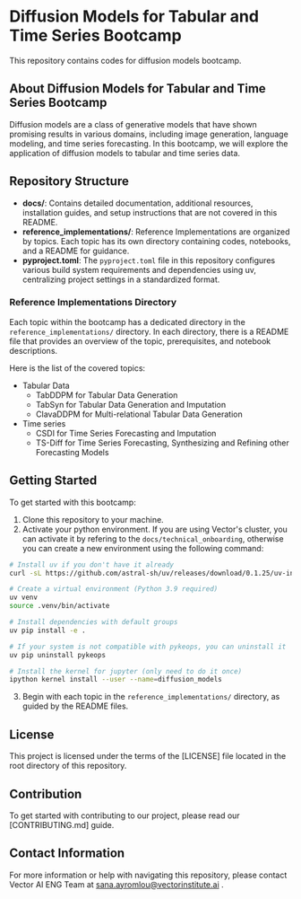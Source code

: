 # Diffusion Models for Tabular and Time Series Bootcamp

This repository contains codes for diffusion models bootcamp.

## About Diffusion Models for Tabular and Time Series Bootcamp

Diffusion models are a class of generative models that have shown promising results in various domains, including image generation, language modeling, and time series forecasting. In this bootcamp, we will explore the application of diffusion models to tabular and time series data.

## Repository Structure

- **docs/**: Contains detailed documentation, additional resources, installation guides, and setup instructions that are not covered in this README.
- **reference_implementations/**: Reference Implementations are organized by topics. Each topic has its own directory containing codes, notebooks, and a README for guidance.
- **pyproject.toml**: The `pyproject.toml` file in this repository configures various build system requirements and dependencies using uv, centralizing project settings in a standardized format.


### Reference Implementations Directory

Each topic within the bootcamp has a dedicated directory in the `reference_implementations/` directory. In each directory, there is a README file that provides an overview of the topic, prerequisites, and notebook descriptions.

Here is the list of the covered topics:
- Tabular Data
  - TabDDPM for Tabular Data Generation
  - TabSyn for Tabular Data Generation and Imputation
  - ClavaDDPM for Multi-relational Tabular Data Generation
- Time series
  - CSDI for Time Series Forecasting and Imputation
  - TS-Diff for Time Series Forecasting, Synthesizing and Refining other Forecasting Models

## Getting Started

To get started with this bootcamp:
1. Clone this repository to your machine.
2. Activate your python environment. If you are using Vector's cluster, you can activate it by refering to the `docs/technical_onboarding`, otherwise you can create a new environment using the following command:
```bash
# Install uv if you don't have it already
curl -sL https://github.com/astral-sh/uv/releases/download/0.1.25/uv-installer.sh | bash

# Create a virtual environment (Python 3.9 required)
uv venv
source .venv/bin/activate

# Install dependencies with default groups
uv pip install -e .

# If your system is not compatible with pykeops, you can uninstall it
uv pip uninstall pykeops

# Install the kernel for jupyter (only need to do it once)
ipython kernel install --user --name=diffusion_models
```
3. Begin with each topic in the `reference_implementations/` directory, as guided by the README files.

## License
This project is licensed under the terms of the [LICENSE] file located in the root directory of this repository.

## Contribution
To get started with contributing to our project, please read our [CONTRIBUTING.md] guide.

## Contact Information

For more information or help with navigating this repository, please contact Vector AI ENG Team at sana.ayromlou@vectorinstitute.ai .
